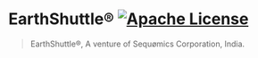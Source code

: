 # EarthShuttle® [![Apache License](https://img.shields.io/badge/license-Apache-blue.svg)](https://github.com/SequomicsCorporation/EarthShuttle/blob/master/LICENSE)
> EarthShuttle®, A venture of Sequømics Corporation, India.
